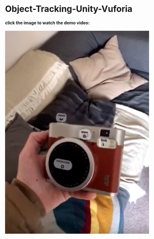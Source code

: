# Object-Tracking-Unity-Vuforia

<h4>click the image to watch the demo video:</h4>

[![Watch the video](https://github.com/aksaakov/Object-Tracking-Unity-Vuforia/blob/master/Screenshot%202019-08-20%20at%2013.07.36.png?raw=true)](https://www.youtube.com/watch?v=gVWA4OdT1oY&frags=pl%2Cwn)
